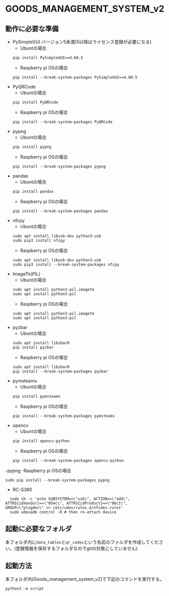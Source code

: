 # GOODS_MANAGEMENT_SYSTEM_v2
## 動作に必要な準備
- PySimpleGUI バージョン5未満(5以降はライセンス登録が必要になる)
  - Ubuntの場合
  ```
  pip install PySimpleGUI==4.60.5
  ```
  - Raspberry pi OSの場合
  ```
  pip install --break-system-packages PySimpleGUI==4.60.5
  ```
- PyQRCode
  - Ubuntの場合
  ```
  pip install PyQRCode
  ```
  -  Raspberry pi OSの場合
  ```
  pip install --break-system-packages PyQRCode
  ```
- pypng
  - Ubuntの場合
  ```
  pip install pypng
  ```
  -  Raspberry pi OSの場合
  ```
  pip install --break-system-packages pypng
  ```
- pandas
  - Ubuntの場合
  ```
  pip install pandas
  ```
  -  Raspberry pi OSの場合
  ```
  pip install --break-system-packages pandas
  ```
- nfcpy
  - Ubuntの場合
  ```
  sudo apt install libusb-dev python3-usb
  sudo pip3 install nfcpy
  ```
  -  Raspberry pi OSの場合
  ```
  sudo apt install libusb-dev python3-usb
  sudo pip3 install --break-system-packages nfcpy
  ```
- ImageTk(PIL)
  - Ubuntの場合
  ```
  sudo apt install python3-pil.imagetk
  sudo apt install python3-pil
  ```
  -  Raspberry pi OSの場合
  ```
  sudo apt install python3-pil.imagetk
  sudo apt install python3-pil
  ```
- pyzbar
  - Ubuntの場合
  ```
  sudo apt install libzbar0
  pip install pyzbar
  ```
  -  Raspberry pi OSの場合
  ```
  sudo apt install libzbar0
  pip install --break-system-packages pyzbar
  ```
- pymsteams
  - Ubuntの場合
  ```
  pip install pymsteams
  ```
  -  Raspberry pi OSの場合
  ```
  pip install --break-system-packages pymsteams
  ```
- opencv
  - Ubuntの場合
  ```
  pip install opencv-python
  ```
  -  Raspberry pi OSの場合 
  ```
  pip install --break-system-packages opencv-python
  ```
-pypng
  -Raspberry pi  OSの場合 
  ```
  sudo pip install --break-system-packages pypng
```
- RC-S380
```
  sudo sh -c 'echo SUBSYSTEM==\"usb\", ACTION==\"add\", ATTRS{idVendor}==\"054c\", ATTRS{idProduct}==\"06c1\", GROUP=\"plugdev\" >> /etc/udev/rules.d/nfcdev.rules'
  sudo udevadm control -R # then re-attach device
```
## 起動に必要なフォルダ
本フォルダ内に`data_tables`と`qr_codes`という名前のファルダを作成してください。(登録情報を保存するフォルダなのでgitの対象にしていません)
## 起動方法
本フォルダ内(Goods_management_system_v2)で下記のコマンドを実行する。
```
python3 -m script
```

